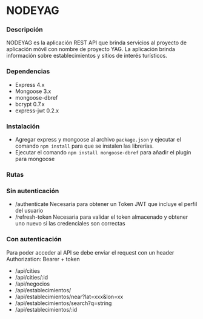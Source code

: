 NODEYAG
======================

### Descripción

NODEYAG es la aplicación REST API que brinda servicios al proyecto de aplicación móvil con nombre de proyecto YAG. La aplicación brinda información sobre establecimientos y sitios de interés turísticos.

### Dependencias

- Express 4.x
- Mongoose 3.x
- mongoose-dbref
- bcrypt 0.7.x
- express-jwt 0.2.x

### Instalación

- Agregar express y mongoose al archivo `package.json` y ejecutar el comando `npm install` para que se instalen las librerías.
- Ejecutar el comando `npm install mongoose-dbref` para añadir el plugin para mongoose

### Rutas
### Sin autenticación
- /authenticate    Necesaria para obtener un Token JWT que incluye el perfil del usuario
- /refresh-token   Necesaria para validar el token almacenado y obtener uno nuevo si las credenciales son correctas

### Con autenticación
Para poder acceder al API se debe enviar el request con un header Authorization: Bearer + token

- /api/cities
- /api/cities/:id
- /api/negocios
- /api/establecimientos/
- /api/establecimientos/near?lat=xxx&lon=xx
- /api/establecimientos/search?q=string
- /api/establecimientos/:id
